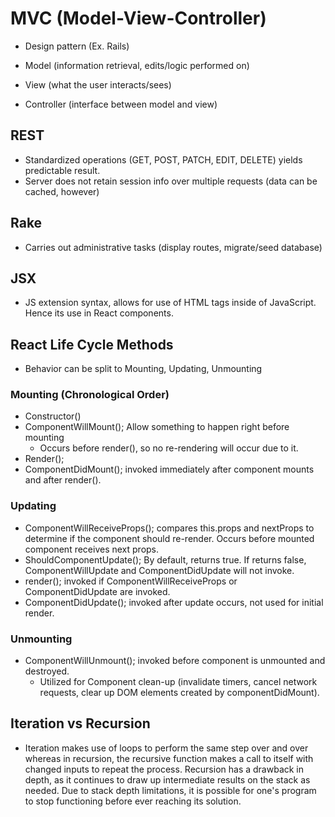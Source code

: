 # MVC (Model-View-Controller)
- Design pattern (Ex. Rails)

- Model (information retrieval, edits/logic performed on)
- View (what the user interacts/sees)
- Controller (interface between model and view)

## REST
- Standardized operations (GET, POST, PATCH, EDIT, DELETE) yields predictable result.
- Server does not retain session info over multiple requests (data can be cached, however)

## Rake
- Carries out administrative tasks (display routes, migrate/seed database)

## JSX
- JS extension syntax, allows for use of HTML tags inside of JavaScript. Hence its use in React components.

## React Life Cycle Methods
- Behavior can be split to Mounting, Updating, Unmounting

### Mounting (Chronological Order)
- Constructor()
- ComponentWillMount(); Allow something to happen right before mounting
  - Occurs before render(), so no re-rendering will occur due to it.
- Render();
- ComponentDidMount(); invoked immediately after component mounts and after render().

### Updating
- ComponentWillReceiveProps(); compares this.props and nextProps to determine if the
component should re-render. Occurs before mounted component receives next props.
- ShouldComponentUpdate(); By default, returns true. If returns false, ComponentWillUpdate and ComponentDidUpdate will not invoke.
- render(); invoked if ComponentWillReceiveProps or ComponentDidUpdate are invoked.
- ComponentDidUpdate(); invoked after update occurs, not used for initial render.

### Unmounting
- ComponentWillUnmount(); invoked before component is unmounted and destroyed.
  - Utilized for Component clean-up (invalidate timers, cancel network requests, clear up DOM elements created by componentDidMount).

## Iteration vs Recursion
- Iteration makes use of loops to perform the same step over and over whereas in recursion, the recursive function makes a call to itself with changed inputs to repeat the process. Recursion has a drawback in depth, as it continues to draw up intermediate results on the stack as needed. Due to stack depth limitations, it is possible for one's program to stop functioning before ever reaching its solution.
